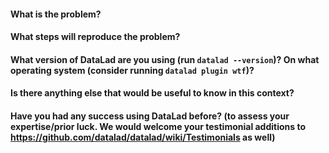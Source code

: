 #### What is the problem?
#### What steps will reproduce the problem?
#### What version of DataLad are you using (run `datalad --version`)? On what operating system (consider running `datalad plugin wtf`)?
#### Is there anything else that would be useful to know in this context?
#### Have you had any success using DataLad before? (to assess your expertise/prior luck.  We would welcome your testimonial additions to https://github.com/datalad/datalad/wiki/Testimonials as well)
